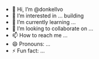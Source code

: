 - 👋 Hi, I’m @donkellvo
- 👀 I’m interested in ... building   
- 🌱 I’m currently learning ...
- 💞️ I’m looking to collaborate on ...
- 📫 How to reach me ...
- 😄 Pronouns: ...
- ⚡ Fun fact: ...

<!---
donkellvo/donkellvo is a ✨ special ✨ repository because its `README.md` (this file) appears on your GitHub profile.
You can click the Preview link to take a look at your changes.
--->

